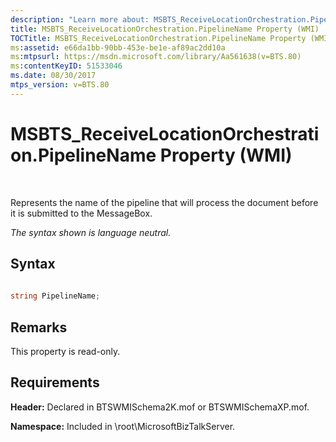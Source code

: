 ```yaml
---
description: "Learn more about: MSBTS_ReceiveLocationOrchestration.PipelineName Property (WMI)"
title: MSBTS_ReceiveLocationOrchestration.PipelineName Property (WMI)
TOCTitle: MSBTS_ReceiveLocationOrchestration.PipelineName Property (WMI)
ms:assetid: e66da1bb-90bb-453e-be1e-af89ac2dd10a
ms:mtpsurl: https://msdn.microsoft.com/library/Aa561638(v=BTS.80)
ms:contentKeyID: 51533046
ms.date: 08/30/2017
mtps_version: v=BTS.80
---
```


# MSBTS\_ReceiveLocationOrchestration.PipelineName Property (WMI)

 

Represents the name of the pipeline that will process the document before it is submitted to the MessageBox.

*The syntax shown is language neutral.*

## Syntax

```C#
  
string PipelineName;  
```

## Remarks

This property is read-only.

## Requirements

**Header:** Declared in BTSWMISchema2K.mof or BTSWMISchemaXP.mof.

**Namespace:** Included in \\root\\MicrosoftBizTalkServer.

